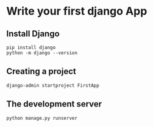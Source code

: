 # Write your first django App

## Install Django

    pip install django
    python -m django --version

## Creating a project

    django-admin startproject FirstApp

## The development server

    python manage.py runserver